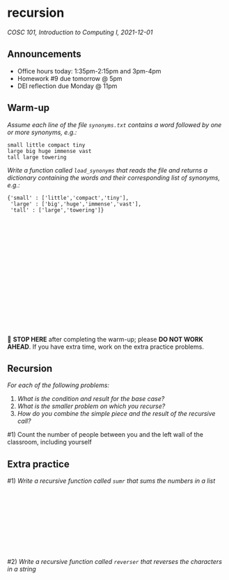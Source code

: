 # recursion
_COSC 101, Introduction to Computing I, 2021-12-01_

## Announcements
* Office hours today: 1:35pm-2:15pm and 3pm-4pm
* Homework #9 due tomorrow @ 5pm
* DEI reflection due Monday @ 11pm

## Warm-up
*Assume each line of the file `synonyms.txt` contains a word followed by one or more synonyms, e.g.:*
```
small little compact tiny
large big huge immense vast
tall large towering 
```
*Write a function called `load_synonyms` that reads the file and returns a dictionary containing the words and their corresponding list of synonyms, e.g.:*
```
{'small' : ['little','compact','tiny'], 
 'large' : ['big','huge','immense','vast'], 
 'tall' : ['large','towering']}
```

```



















```
🛑 **STOP HERE** after completing the warm-up; please **DO NOT WORK AHEAD**. If you have extra time, work on the extra practice problems.

<div style="page-break-after:always;"></div>

## Recursion

_For each of the following problems:_
1. _What is the condition and result for the base case?_
2. _What is the smaller problem on which you recurse?_
3. _How do you combine the simple piece and the result of the recursive call?_

\#1) Count the number of people between you and the left wall of the classroom, including yourself

## Extra practice
\#1) _Write a recursive function called `sumr` that sums the numbers in a list_

```











```

\#2) _Write a recursive function called `reverser` that reverses the characters in a string_
